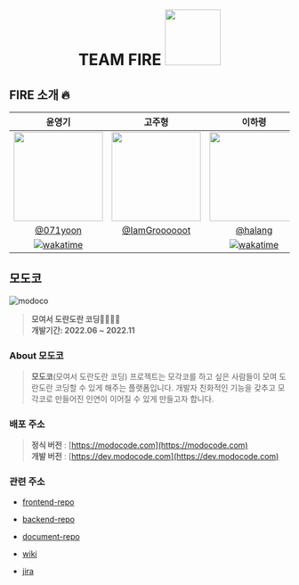 <h1 style="display:'flex'" align="center">TEAM FIRE

<img width="100px" height="100px" src="https://user-images.githubusercontent.com/66371206/186636109-b35931c8-8050-4242-868f-ef4c656d2c3d.gif" />

</h1>

## FIRE 소개 🔥

|윤영기|고주형|이하령|
|:--:|:--:|:---:|
|<img width="160px" src="https://avatars.githubusercontent.com/u/66371206?v=4"> | <img width="160px" src="https://avatars.githubusercontent.com/u/38830620?v=4" /> | <img width="160px" src="https://avatars.githubusercontent.com/u/64428916?v=4"> |
|[@071yoon](https://github.com/071yoon)|[@IamGroooooot](https://github.com/IamGroooooot)|[@halang](https://github.com/haryung-lee)|
| [![wakatime](https://wakatime.com/badge/user/4292264a-e9dd-4cc1-8ab6-1ada6ddb177a/project/79b7e168-b8e8-41f9-a790-c41967365f78.svg)](https://wakatime.com/badge/user/4292264a-e9dd-4cc1-8ab6-1ada6ddb177a/project/79b7e168-b8e8-41f9-a790-c41967365f78) ||[![wakatime](https://wakatime.com/badge/user/02d79381-005e-489b-b7f0-5fdf9dc2a088/project/d5dd888b-da07-4723-bc9d-f7c07c44307a.svg)](https://wakatime.com/badge/user/02d79381-005e-489b-b7f0-5fdf9dc2a088/project/d5dd888b-da07-4723-bc9d-f7c07c44307a)| 

## 모도코

<img src="https://user-images.githubusercontent.com/66371206/184502359-9e21d760-282d-4d0e-a19b-d3814cbb9aa8.png" title="modoco"/>

> **모여서 도란도란 코딩👨‍💻👩‍💻** <br/> **개발기간: 2022.06 ~ 2022.11**

### About 모도코

> **모도코**(모여서 도란도란 코딩) 프로젝트는 모각코를 하고 싶은 사람들이 모여 도란도란 코딩할 수 있게 해주는 플랫폼입니다. 개발자 친화적인 기능을 갖추고 모각코로 만들어진 인연이 이어질 수 있게 만들고자 합니다.

### 배포 주소

> **정식 버전** : [https://modocode.com](https://modocode.com) <br /> **개발 버전** : [https://dev.modocode.com](https://dev.modocode.com)

### 관련 주소

- [frontend-repo](https://github.com/SWM-FIRE/modoco-frontend)

- [backend-repo](https://github.com/SWM-FIRE/modoco-backend)

- [document-repo](https://github.com/SWM-FIRE/modoco-document)

- [wiki](https://swm-fire.atlassian.net/wiki/spaces/FI/overview)

- [jira](https://swm-fire.atlassian.net/jira/software/projects/FIRE/boards/1/roadmap)
